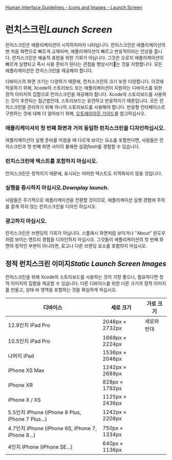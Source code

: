 [Human Interface Guidelines - Icons and Images - Launch Screen](https://developer.apple.com/design/human-interface-guidelines/ios/icons-and-images/https://developer.apple.com/design/human-interface-guidelines/ios/icons-and-images/launch-screen//)

# 런치스크린*Launch Screen*

런치스크린은 애플리케이션이 시작하자마자 나타납니다. 런치스크린은 애플리케이션의 맨 처음 화면으로 빠르게 교체되며, 애플리케이션이 빠르고 반응적이라는 인상을 줍니다. 런치스크린은 예술적 표현을 위한 기회가 아닙니다. 그것은 오로지 애플리케이션이 빠르게 실행되고 즉시 사용 준비가 된다는 관점을 향상시키는 것을 지향합니다. 모든 애플리케이션은 런치스크린을 제공해야 합니다.

디바이스의 화면 크기는 다양하기 때문에, 런치스크린의 크기 또한 다양합니다. 이것에 적응하기 위해, Xcode의 스토리보드 또는 애플리케이션이 지원하는 디바이스를 위한 정적 이미지의 집합으로 런치스크린을 제공해야 합니다. Xcode의 스토리보드를 사용하는 것이 추천되는 접근법인데, 스토리보드는 유연하고 반응적이기 때문입니다. 모든 런치스크린을 관리하기 위해 하나의 스토리보드를 사용해야 합니다. 반응형 인터페이스르 구현하는 것에 대해 더 알아보기 위해, [오토레이아웃 가이드](https://developer.apple.com/library/content/documentation/UserExperience/Conceptual/AutolayoutPG/index.html)를 참고하십시오.

### 애플리케이셔의 첫 번째 화면과 거의 동일한 런치스크린을 디자인하십시오.

애플리케이션이 실행 준비를 마쳤을 때 다르게 보이는 요소를 포함한다면, 사람들은 런치스크린과 첫 번째 화면 사이의 불쾌한 섬광*flash*를 경험할 수 있습니다.

### 런치스크린에 텍스트를 포함하지 마십시오.

런치스크린은 정적이기 때문에, 표시되는 어떠한 텍스트도 지역화되지 않을 것입니다.

### 실행을 중시하지 마십시오.*Downplay launch.*

사람들은 주기적으로 애플리케이션을 전환할 것이므로, 애플리케이션 실행 경험에 주의를 끌게 하지 않는 런치스크린을 디자인 하십시오.

### 광고하지 마십시오.

런치스크린은 브랜딩의 기회가 아닙니다. 스플래시 화면처럼 보이거나 "About" 윈도우처럼 보이는 엔트리 경험을 디자인하지 마십시오. 그것들이 애플리케이션의 첫 번째 화면의 정적인 부분이 아니라면, 로고나 다른 브랜딩 요소를 포함하지 마십시오.

## 정적 런치스크린 이미지*Static Launch Screen Images*

런치스크린을 위해 Xcode의 스토리보드를 사용하는 것이 가장 좋으나, 필요하다면 정적 이미지의 집합을 제공할 수 있습니다. 다른 디바이스를 위한 다른 크기의 정적 이미지를 만들고, 상태 바 영역을 포함하는 것을 확실하게 하십시오.

| 디바이스                                          | 세로 크기       | 가로 크기   |
| ------------------------------------------------- | --------------- | ----------- |
| 12.9인치 iPad Pro                                 | 2048px × 2732px | 세로와 반대 |
| 10.5인치 iPad Pro                                 | 1668px × 2224px |             |
| 나머지 iPad                                       | 1536px × 2048px |             |
| iPhone XS Max                                     | 1242px × 2688px |             |
| iPhone XR                                         | 828px × 1792px  |             |
| iPhone X / XS                                     | 1125px × 2436px |             |
| 5.5인치 iPhone (iPhone 8 Plus, iPhone 7 Plus...)  | 1242px × 2208px |             |
| 4.7인치 iPhone (iPhone 6S, iPhone 7, iPhone 8...) | 750px × 1334px  |             |
| 4인치 iPhone (iPhone SE...)                       | 640px × 1136px  |             |

